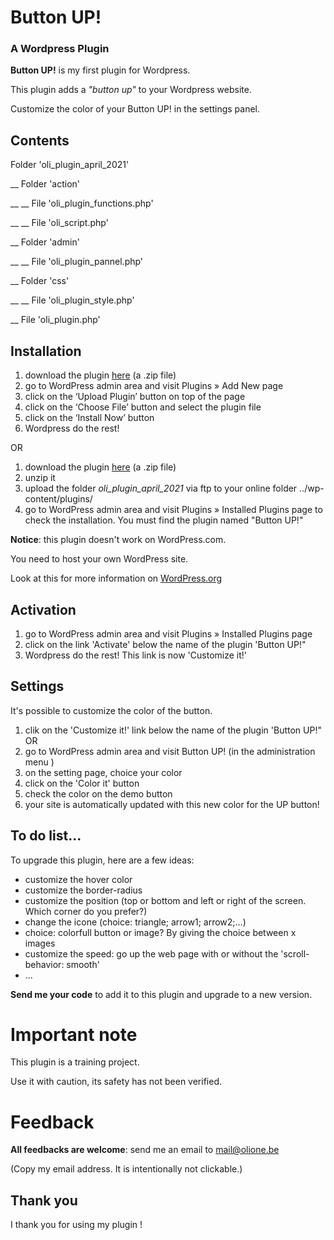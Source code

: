 # Button UP! 
### A Wordpress Plugin

__Button UP!__  is my first plugin for Wordpress.

This plugin adds a _"button up"_ to your Wordpress website.

Customize the color of your Button UP! in the settings panel.


## Contents

Folder 'oli_plugin_april_2021'

__ Folder 'action'

__ __ File 'oli_plugin_functions.php'

__ __ File 'oli_script.php'

__ Folder 'admin'

__ __ File 'oli_plugin_pannel.php'

__ Folder 'css'

__ __ File 'oli_plugin_style.php'

__ File 'oli_plugin.php'



## Installation

1. download the plugin [here](https://github.com/OlivierCharlier/button_up_WP_plugin/raw/main/oli_plugin_april_2021.zip) (a .zip file)
2. go to WordPress admin area and visit Plugins » Add New page
3. click on the ‘Upload Plugin’ button on top of the page
4. click on the ‘Choose File’ button and select the plugin file
5. click on the ‘Install Now’ button
6. Wordpress do the rest!

OR

1. download the plugin [here](https://github.com/OlivierCharlier/button_up_WP_plugin/raw/main/oli_plugin_april_2021.zip) (a .zip file)
2. unzip it
3. upload the folder _oli_plugin_april_2021_ via ftp to your online folder ../wp-content/plugins/
4. go to WordPress admin area and visit Plugins » Installed Plugins page to check the installation. You must find the plugin named "Button UP!"


__Notice__: this plugin doesn't work on WordPress.com.

You need to host your own WordPress site. 

Look at this for more information on [WordPress.org](https://wordpress.org/)


## Activation

1. go to WordPress admin area and visit Plugins » Installed Plugins page
2. click on the link 'Activate' below the name of the plugin 'Button UP!"
3. Wordpress do the rest! This link is now 'Customize it!'


## Settings

It's possible to customize the color of the button.

1. clik on the 'Customize it!' link below the name of the plugin 'Button UP!"
OR
1. go to WordPress admin area and visit Button UP! (in the administration menu )
2. on the setting page, choice your color
3. click on the 'Color it' button
4. check the color on the demo button
5. your site is automatically updated with this new color for the UP button!


## To do list...

To upgrade this plugin, here are a few ideas:
* customize the hover color
* customize the border-radius
* customize the position (top or bottom and left or right of the screen. Which corner do you prefer?)
* change the icone (choice: triangle; arrow1; arrow2;...)
* choice: colorfull button or image? By giving the choice between x images
* customize the speed: go up the web page with or without the 'scroll-behavior: smooth'
* ...


__Send me your code__ to add it to this plugin and upgrade to a new version.


# Important note
This plugin is a training project.

Use it with caution, its safety has not been verified.

# Feedback
__All feedbacks are welcome__: send me an email to mail@olione.be

(Copy my email address. It is intentionally not clickable.)


## Thank you 

I thank you for using my plugin !

